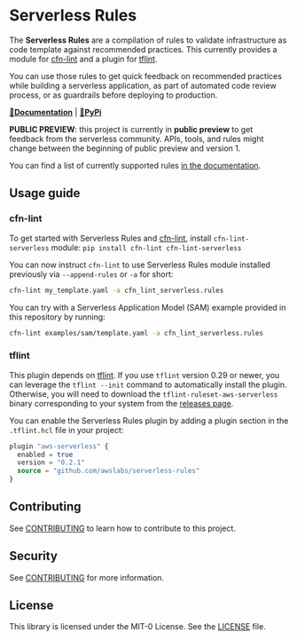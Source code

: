 Serverless Rules
================

The __Serverless Rules__ are a compilation of rules to validate infrastructure as code template against recommended practices. This currently provides a module for [cfn-lint](https://github.com/aws-cloudformation/cfn-python-lint) and a plugin for [tflint](https://github.com/terraform-linters/tflint).

You can use those rules to get quick feedback on recommended practices while building a serverless application, as part of automated code review process, or as guardrails before deploying to production.

<p align="center">

**[📜Documentation](https://awslabs.github.io/serverless-rules/)** | **[🐍PyPi](https://pypi.org/project/cfn-lint-serverless/)**

</p>

__PUBLIC PREVIEW__: this project is currently in __public preview__ to get feedback from the serverless community. APIs, tools, and rules might change between the beginning of public preview and version 1.

You can find a list of currently supported rules [in the documentation](https://awslabs.github.io/serverless-rules/rules/).

## Usage guide
### cfn-lint

To get started with Serverless Rules and [cfn-lint](https://github.com/aws-cloudformation/cfn-lint), install `cfn-lint-serverless` module: `pip install cfn-lint cfn-lint-serverless`

You can now instruct `cfn-lint` to use Serverless Rules module installed previously via `--append-rules` or `-a` for short:

```bash
cfn-lint my_template.yaml -a cfn_lint_serverless.rules
```

You can try with a Serverless Application Model (SAM) example provided in this repository by running:

```bash
cfn-lint examples/sam/template.yaml -a cfn_lint_serverless.rules
```

### tflint

This plugin depends on [tflint](https://github.com/terraform-linters/tflint#installation). If you use `tflint` version 0.29 or newer, you can leverage the `tflint --init` command to automatically install the plugin. Otherwise, you will need to download the `tflint-ruleset-aws-serverless` binary corresponding to your system from the [releases page](https://github.com/awslabs/serverless-rules/releases).

You can enable the Serverless Rules plugin by adding a plugin section in the `.tflint.hcl` file in your project:

```terraform
plugin "aws-serverless" {
  enabled = true
  version = "0.2.1"
  source = "github.com/awslabs/serverless-rules"
}
```

## Contributing

See [CONTRIBUTING](CONTRIBUTING.md) to learn how to contribute to this project.

## Security

See [CONTRIBUTING](CONTRIBUTING.md#security-issue-notifications) for more information.

## License

This library is licensed under the MIT-0 License. See the [LICENSE](./LICENSE) file.
